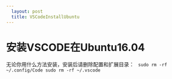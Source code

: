 ```yaml
---                                                                                                                                                                                              
  layout: post
  title: VSCodeInstallUbuntu
---
```


# 安装VSCODE在Ubuntu16.04

无论你用什么方法安装，安装后请删除配置和扩展目录：
<code>
sudo rm -rf ~/.config/Code
sudo rm -rf ~/.vscode
</code>

